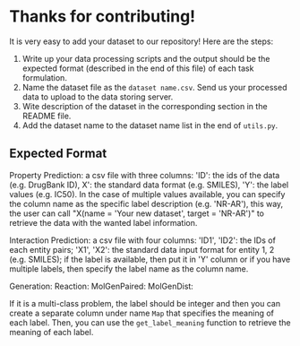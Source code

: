 # Thanks for contributing! 

It is very easy to add your dataset to our repository! Here are the steps:

1. Write up your data processing scripts and the output should be the expected format (described in the end of this file) of each task formulation. 
2. Name the dataset file as the `dataset name.csv`. Send us your processed data to upload to the data storing server. 
3. Wite description of the dataset in the corresponding section in the README file. 
4. Add the dataset name to the dataset name list in the end of `utils.py`.



## Expected Format

Property Prediction: a csv file with three columns: 'ID': the ids of the data (e.g. DrugBank ID), X': the standard data format (e.g. SMILES), 'Y': the label values (e.g. IC50). In the case of multiple values available, you can specify the column name as the specific label description (e.g. 'NR-AR'), this way, the user can call "X(name = 'Your new dataset', target = 'NR-AR')" to retrieve the data with the wanted label information.

Interaction Prediction: a csv file with four columns: 'ID1', 'ID2': the IDs of each entity pairs; 'X1', 'X2': the standard data input format for entity 1, 2 (e.g. SMILES); if the label is available, then put it in 'Y' column or if you have multiple labels, then specify the label name as the column name. 

Generation:
	Reaction:
	MolGenPaired:
	MolGenDist:

If it is a multi-class problem, the label should be integer and then you can create a separate column under name `Map` that specifies the meaning of each label. Then, you can use the `get_label_meaning` function to retrieve the meaning of each label. 
